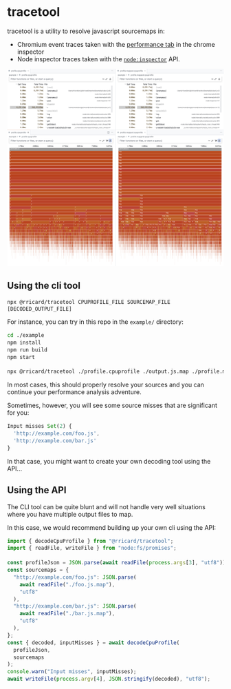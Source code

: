 # tracetool

tracetool is a utility to resolve javascript sourcemaps in:

- Chromium event traces taken with the [performance tab](https://developer.chrome.com/docs/devtools/performance/reference) in the chrome inspector
- Node inspector traces taken with the [`node:inspector`](https://nodejs.org/api/inspector.html) API.

![Screenshot showing the non-resolved trace and resolved trace in the VSCode flamechart vizualizer](./screenshot.png)

## Using the cli tool

```
npx @rricard/tracetool CPUPROFILE_FILE SOURCEMAP_FILE [DECODED_OUTPUT_FILE]
```

For instance, you can try in this repo in the `example/` directory:

```sh
cd ./example
npm install
npm run build
npm start

npx @rricard/tracetool ./profile.cpuprofile ./output.js.map ./profile.mapped.cpuprofile
```

In most cases, this should properly resolve your sources and you can continue
your performance analysis adventure.

Sometimes, however, you will see some source misses that are significant for you:

```js
Input misses Set(2) {
  'http://example.com/foo.js',
  'http://example.com/bar.js'
}
```

In that case, you might want to create your own decoding tool using the API...

## Using the API

The CLI tool can be quite blunt and will not handle very well situations where
you have multiple output files to map.

In this case, we would recommend building up your own cli using the API:

```js
import { decodeCpuProfile } from "@rricard/tracetool";
import { readFile, writeFile } from "node:fs/promises";

const profileJson = JSON.parse(await readFile(process.args[3], "utf8"));
const sourcemaps = {
  "http://example.com/foo.js": JSON.parse(
    await readFile("./foo.js.map"),
    "utf8"
  ),
  "http://example.com/bar.js": JSON.parse(
    await readFile("./bar.js.map"),
    "utf8"
  ),
};
const { decoded, inputMisses } = await decodeCpuProfile(
  profileJson,
  sourcemaps
);
console.warn("Input misses", inputMisses);
await writeFile(process.argv[4], JSON.stringify(decoded), "utf8");
```
